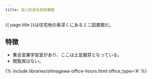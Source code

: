 ```yaml
---
title: 品川区源氏前図書館
---
```


{{ page.title }}は住宅地の奥深くにあるミニ図書館だ。

## 特徴

* 集会室兼学習室があり、ここは土足厳禁となっている。
* 閲覧席はない。

{% include libraries/shinagawa-office-hours.html office_type='A' %}
